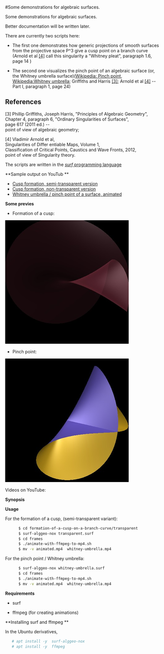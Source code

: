 #Some demonstrations for algebraic surfaces.  

Some demonstrations for algebraic surfaces. 



Better documentation will be written later.

There are currently two scripts here:

* The first one demonstrates how generic projections of smooth
  surfaces from the projective space P^3 give a cusp point on a
  branch curve (Arnold et al [[4]](#4) call this singularity a
  "Whitney pleat", paragraph 1.6, page 14 )

* The second one visualizes the pinch point of an algebraic surface
(or, the Whitney umbrella surface)([Wikipedia: Pinch point][1], [Wikipedia:Whitney umbrella][2];
 Griffiths and Harris [[3]](#3); Arnold et al [[4]](#4) -- Part I, paragraph 1, page 24)

## References
 [1]: https://en.wikipedia.org/wiki/Pinch_point_(mathematics)
 [2]: https://en.wikipedia.org/wiki/Whitney_umbrella

 <a id="3">[3]</a> 
 Phillip Griffiths, Joseph Harris, "Principles of Algebraic Geometry", <br>
 Chapter 4, paragraph 6,  "Ordinary Singularities of Surfaces",  <br>
 page 617 (2011 ed.) --  <br>
 point of view of algebraic geometry;

 <a id="4">[4]</a> 
 Vladimir Arnold et al,  <br>
 Singularities of Differ entiable Maps, Volume 1, <br>
 Classification of Critical Points, Caustics and Wave Fronts, 2012,  <br>
 point of view of Singularity theory.

The scripts are written in the [*surf* programming language](https://surf.sourceforge.net/) 

**Sample output on YouTub **

* [ Cusp formation, semi-transparent version ](https://youtube.com/shorts/NIyOA3bNZXM)
* [ Cusp formation, non-transparent version ](https://youtu.be/DXoM6hAJSo8 )
* [ Whitney umbrella / pinch point of a surface, animated](https://youtu.be/OysHV_xufnU )

**Some previes**

* Formation of a cusp:

 ![image: Formation of a cusp](formation-of-a-cusp-on-a-branch-curve/some-frames/transparent.005.jpg)

* Pinch point:

 ![image: Pinch point](whitney-umbrella.animated/some-frames/158.jpg)

Videos on YouTube: 

**Synopsis**

**Usage**

For the formation of a cusp, (semi-transparent variant):

```bash
      $ cd formation-of-a-cusp-on-a-branch-curve/transparent
      $ surf-alggeo-nox transparent.surf 
      $ cd frames
      $ ./animate-with-ffmpeg-to-mp4.sh
      $ mv -v animated.mp4  whitney-umbrella.mp4
```
For the pinch point / Whitney umbrella:

```bash
      $ surf-alggeo-nox whitney-umbrella.surf
      $ cd frames
      $ ./animate-with-ffmpeg-to-mp4.sh
      $ mv -v animated.mp4  whitney-umbrella.mp4
```

**Requirements**

   * surf

   * ffmpeg  (for creating animations)

**Installing surf and ffmpeg **

In the Ubuntu derivatives, 
```bash
   # apt install -y  surf-alggeo-nox  
   # apt install -y  ffmpeg
```
